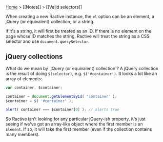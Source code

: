 [Home](ractive-js-documentation) > [[Notes]] > [[Valid selectors]]

When creating a new Ractive instance, the `el` option can be an element, a jQuery (or equivalent) collection, or a string.

If it's a string, it will first be treated as an ID. If there is no element on the page whose ID matches the string, Ractive will treat the string as a CSS selector and use `document.querySelector`.


## jQuery collections

What do we mean by 'jQuery (or equivalent) collection'? A jQuery collection is the result of doing `$(selector)`, e.g. `$('#container')`. It looks a lot like an array of elements:

```js
var container, $container;

container = document.getElementById( 'container' );
$container = $( '#container' );

alert( container === $container[0] ); // alerts true
```

So Ractive isn't looking for any particular jQuery-ish property, it's just seeing if we've got an array-like object where the first member is an `Element`. If so, it will take the first member (even if the collection contains many members).